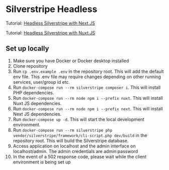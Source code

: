 # Silverstripe Headless
Tutorial: [Headless Silverstripe with Next.JS](https://olivernorden.se/blog/headless-silverstripe-with-next-js)

Tutorial: [Headless Silverstripe with Nuxt.JS](https://olivernorden.se/blog/headless-silverstripe-with-nuxt)

## Set up locally
1. Make sure you have Docker or Docker desktop installed
2. Clone repository
3. Run `cp .env.example .env` in the repository root. This will add the default env file. This .env file may require changes depending on other running services, user/group id etc.
4. Run `docker-compose run --rm silverstripe composer i`. This will install PHP dependencies.
5. Run `docker-compose run --rm node npm i --prefix nuxt`. This will install Nuxt JS dependencies.
6. Run `docker-compose run --rm node npm i --prefix next`. This will install Next JS dependencies.
7. Run `docker-compose up -d`. This will start the local development environment.
8. Run `docker-compose run --rm silverstripe php vendor/silverstripe/framework/cli-script.php dev/build` in the repository root. This will build the Silverstripe database.
9. Access application on localhost and the admin interface on localhost/admin. The admin credentials are admin:password
10. In the event of a 502 response code, please wait while the client environment is being set up

